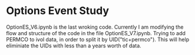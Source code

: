 # Options Event Study

OptionES_V6.ipynb is the last wroking code. 
Currently I am modifying the flow and structure of the code in the file OptionES_V7.ipynb.
Trying to add PERMCO to ivol data, in order to split it by UID("tic+permco"). This will help eliminiate the UIDs with less than a years worth of data. 
